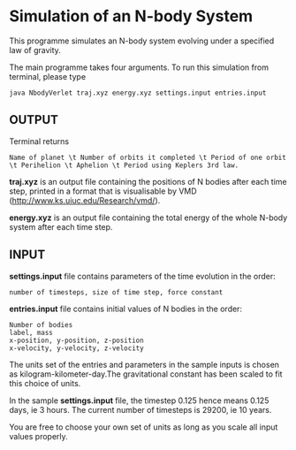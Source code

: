 # Simulation of an N-body System

This programme simulates an N-body system evolving under a specified law of gravity.

The main programme takes four arguments. To run this simulation from terminal, please type
```
java NbodyVerlet traj.xyz energy.xyz settings.input entries.input
```

## OUTPUT

Terminal returns 
```
Name of planet \t Number of orbits it completed \t Period of one orbit \t Perihelion \t Aphelion \t Period using Keplers 3rd law.
```

**traj.xyz** is an output file containing the positions of N bodies after each time step, printed in a format that is visualisable by VMD (http://www.ks.uiuc.edu/Research/vmd/).

**energy.xyz** is an output file containing the total energy of the whole N-body system after each time step.

## INPUT

**settings.input** file contains parameters of the time evolution in the order: 
```
number of timesteps, size of time step, force constant
```

**entries.input** file contains initial values of N bodies in the order: 
```
Number of bodies
label, mass
x-position, y-position, z-position
x-velocity, y-velocity, z-velocity
```

The units set of the entries and parameters in the sample inputs is chosen as kilogram-kilometer-day.The gravitational constant has been scaled to fit this choice of units.

In the sample **settings.input** file, the timestep 0.125 hence means 0.125 days, ie 3 hours. The current number of timesteps is 29200, ie 10 years.

You are free to choose your own set of units as long as you scale all input values properly.
